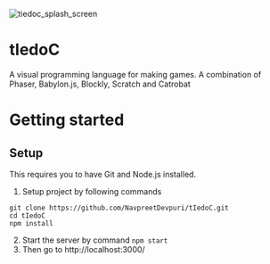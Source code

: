 ![tiedoc_splash_screen](https://raw.githubusercontent.com/NavpreetDevpuri/tIedoC/master/public/data/tiedoc/logo/tiedoc_logo_landscape_splash_screen.gif)
# tIedoC
A visual programming language for making games. A combination of Phaser, Babylon.js, Blockly, Scratch and Catrobat

# Getting started
## Setup 
This requires you to have Git and Node.js installed.
1) Setup project by following commands
```console
git clone https://github.com/NavpreetDevpuri/tIedoC.git
cd tIedoC
npm install
```
2) Start the server by command `npm start` 
3) Then go to http://localhost:3000/ 
